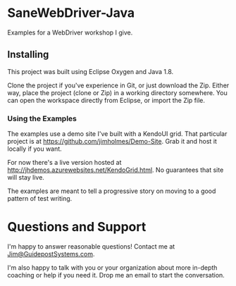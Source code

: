 # SaneWebDriver-Java
Examples for a WebDriver workshop I give.

## Installing
This project was built using Eclipse Oxygen and Java 1.8.

Clone the project if you've experience in Git, or just download the Zip. Either way, place the project (clone or Zip) in a working directory somewhere. You can open the workspace directly from Eclipse, or import the Zip file.

### Using the Examples
The examples use a demo site I've built with a KendoUI grid. That particular project
is at https://github.com/jimholmes/Demo-Site. Grab it and host it locally if you want.

For now there's a live version hosted at http://jhdemos.azurewebsites.net/KendoGrid.html. No guarantees that site will stay live.

The examples are meant to tell a progressive story on moving to a good pattern of test writing.

# Questions and Support
I'm happy to answer reasonable questions! Contact me at Jim@GuidepostSystems.com.

I'm also happy to talk with you or your organization about more in-depth coaching or help if you need it. Drop me an email to start the conversation. 